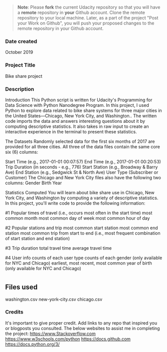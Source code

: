 >**Note**: Please **fork** the current Udacity repository so that you will have a **remote** repository in **your** Github account. Clone the remote repository to your local machine. Later, as a part of the project "Post your Work on Github", you will push your proposed changes to the remote repository in your Github account.

### Date created
October 2019

### Project Title
Bike share project

### Description
Introduction This Python script is written for Udacity's Programming for Data Science with Python Nanodegree Program. In this project, I used Python to explore data related to bike share systems for three major cities in the United States—Chicago, New York City, and Washington.. The written code imports the data and answers interesting questions about it by computing descriptive statistics. It also takes in raw input to create an interactive experience in the terminal to present these statistics.

The Datasets Randomly selected data for the first six months of 2017 are provided for all three cities. All three of the data files contain the same core six (6) columns:

Start Time (e.g., 2017-01-01 00:07:57) End Time (e.g., 2017-01-01 00:20:53) Trip Duration (in seconds - e.g., 776) Start Station (e.g., Broadway & Barry Ave) End Station (e.g., Sedgwick St & North Ave) User Type (Subscriber or Customer) The Chicago and New York City files also have the following two columns: Gender Birth Year

Statistics Computed You will learn about bike share use in Chicago, New York City, and Washington by computing a variety of descriptive statistics. In this project, you'll write code to provide the following information:

#1 Popular times of travel (i.e., occurs most often in the start time) most common month most common day of week most common hour of day

#2 Popular stations and trip most common start station most common end station most common trip from start to end (i.e., most frequent combination of start station and end station)

#3 Trip duration total travel time average travel time

#4 User info counts of each user type counts of each gender (only available for NYC and Chicago) earliest, most recent, most common year of birth (only available for NYC and Chicago)
#
## Files used
washington.csv
new-york-city.csv
chicago.csv

### Credits
It's important to give proper credit. Add links to any repo that inspired you or blogposts you consulted. The below websites to assist me in completing the project: https://www.Stackoverflow.com https://www.w3schools.com/python https://docs.github.com https://docs.python.org/3/
